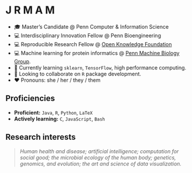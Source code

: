 # J R M A M
* :mortar_board: Master’s Candidate @ Penn Computer & Information Science
* :computer: Interdisciplinary Innovation Fellow @ Penn Bioengineering
* :computer: Reproducible Research Fellow @ [Open Knowledge Foundation](https://okfn.org)
* :computer: Machine learning for protein informatics @ [Penn Machine Biology Group](https://delafuentelab.seas.upenn.edu).
* 🌱 Currently learning ```sklearn```, ```TensorFlow```, high performance computing.
* 👯 Looking to collaborate on ```R``` package development.
* :heart: Pronouns: she / her / they / them

## Proficiencies
* **Proficient:** ```Java```, ```R```, ```Python```, ```LaTeX```
* **Actively learning:** ```C```, ```JavaScript```, ```Bash```

## Research interests
>*Human health and disease; artificial intelligence; computation for social good; the microbial ecology of the human body; genetics, genomics, and evolution; the art and science of data visualization.*
